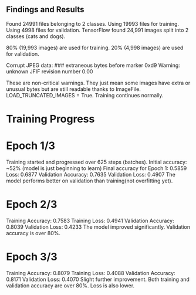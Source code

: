 
## Findings and Results

Found 24991 files belonging to 2 classes.
Using 19993 files for training.
Using 4998 files for validation.
TensorFlow found 24,991 images split into 2 classes (cats and dogs).

80% (19,993 images) are used for training.
20% (4,998 images) are used for validation.

Corrupt JPEG data: ### extraneous bytes before marker 0xd9
Warning: unknown JFIF revision number 0.00

These are non-critical warnings.
They just mean some images have extra or unusual bytes but are still readable thanks to ImageFile.
LOAD_TRUNCATED_IMAGES = True.
Training continues normally.

# Training Progress

# Epoch 1/3
Training started and progressed over 625 steps (batches).
Initial accuracy: ~52% (model is just beginning to learn)
Final accuracy for Epoch 1: 0.5859
Loss: 0.6877
Validation Accuracy: 0.7635
Validation Loss: 0.4907
The model performs better on validation than training(not overfitting yet).

# Epoch 2/3
Training Accuracy: 0.7583
Training Loss: 0.4941
Validation Accuracy: 0.8039
Validation Loss: 0.4233
The model improved significantly. Validation accuracy is over 80%.

# Epoch 3/3
Training Accuracy: 0.8079
Training Loss: 0.4088
Validation Accuracy: 0.8171
Validation Loss: 0.4070
Slight further improvement. Both training and validation accuracy are over 80%. Loss is also lower.

